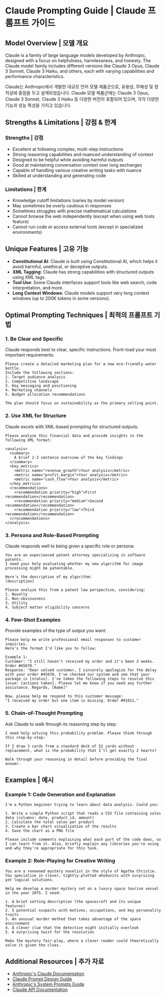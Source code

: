 # Claude Prompting Guide | Claude 프롬프트 가이드

## Model Overview | 모델 개요

Claude is a family of large language models developed by Anthropic, designed with a focus on helpfulness, harmlessness, and honesty. The Claude model family includes different versions like Claude 3 Opus, Claude 3 Sonnet, Claude 3 Haiku, and others, each with varying capabilities and performance characteristics.

Claude는 Anthropic에서 개발한 대규모 언어 모델 제품군으로, 유용성, 무해성 및 정직성에 중점을 두고 설계되었습니다. Claude 모델 제품군에는 Claude 3 Opus, Claude 3 Sonnet, Claude 3 Haiku 등 다양한 버전이 포함되어 있으며, 각각 다양한 기능과 성능 특성을 가지고 있습니다.

## Strengths & Limitations | 강점 & 한계

### Strengths | 강점
- Excellent at following complex, multi-step instructions
- Strong reasoning capabilities and nuanced understanding of context
- Designed to be helpful while avoiding harmful outputs
- Good at maintaining conversation context over long exchanges
- Capable of handling various creative writing tasks with nuance
- Skilled at understanding and generating code

### Limitations | 한계
- Knowledge cutoff limitations (varies by model version)
- May sometimes be overly cautious in responses
- Sometimes struggles with precise mathematical calculations
- Cannot browse the web independently (except when using web tools feature)
- Cannot run code or access external tools (except in specialized environments)

## Unique Features | 고유 기능

- **Constitutional AI**: Claude is built using Constitutional AI, which helps it avoid harmful, unethical, or deceptive outputs.
- **XML Tagging**: Claude has strong capabilities with structured outputs using XML tags.
- **Tool Use**: Some Claude interfaces support tools like web search, code interpretation, and more.
- **Long Context Windows**: Claude models support very long context windows (up to 200K tokens in some versions).

## Optimal Prompting Techniques | 최적의 프롬프트 기법

### 1. Be Clear and Specific
Claude responds best to clear, specific instructions. Front-load your most important requirements.

```
Please create a detailed marketing plan for a new eco-friendly water bottle. 
Include the following sections:
1. Target audience analysis
2. Competitive landscape
3. Key messaging and positioning
4. Marketing channels
5. Budget allocation recommendations

The plan should focus on sustainability as the primary selling point.
```

### 2. Use XML for Structure
Claude excels with XML-based prompting for structured outputs:

```
Please analyze this financial data and provide insights in the following XML format:

<analysis>
  <summary>
    A brief 2-3 sentence overview of the key findings
  </summary>
  <key_metrics>
    <metric name="revenue_growth">Your analysis</metric>
    <metric name="profit_margin">Your analysis</metric>
    <metric name="cash_flow">Your analysis</metric>
  </key_metrics>
  <recommendations>
    <recommendation priority="high">First recommendation</recommendation>
    <recommendation priority="medium">Second recommendation</recommendation>
    <recommendation priority="low">Third recommendation</recommendation>
  </recommendations>
</analysis>
```

### 3. Persona and Role-Based Prompting
Claude responds well to being given a specific role or persona:

```
You are an experienced patent attorney specializing in software patents. 
I need your help evaluating whether my new algorithm for image processing might be patentable.

Here's the description of my algorithm:
[description]

Please analyze this from a patent law perspective, considering:
1. Novelty
2. Non-obviousness
3. Utility
4. Subject matter eligibility concerns
```

### 4. Few-Shot Examples
Provide examples of the type of output you want:

```
Please help me write professional email responses to customer inquiries. 
Here's the format I'd like you to follow:

Example 1:
Customer: "I still haven't received my order and it's been 2 weeks. Order #45678."
Response: "Dear valued customer, I sincerely apologize for the delay with your order #45678. I've checked our system and see that your package is [status]. I've taken the following steps to resolve this issue: [actions taken]. Please let me know if you need any further assistance. Regards, [Name]"

Now, please help me respond to this customer message:
"I received my order but one item is missing. Order #91011."
```

### 5. Chain-of-Thought Prompting
Ask Claude to walk through its reasoning step by step:

```
I need help solving this probability problem. Please think through this step-by-step:

If I draw 3 cards from a standard deck of 52 cards without replacement, what is the probability that I'll get exactly 2 hearts?

Walk through your reasoning in detail before providing the final answer.
```

## Examples | 예시

### Example 1: Code Generation and Explanation

```
I'm a Python beginner trying to learn about data analysis. Could you:

1. Write a simple Python script that reads a CSV file containing sales data (columns: date, product_id, amount)
2. Calculate the total sales per product
3. Create a bar chart visualization of the results
4. Save the chart as a PNG file

Please include comments explaining what each part of the code does, so I can learn from it. Also, briefly explain any libraries you're using and why they're appropriate for this task.
```

### Example 2: Role-Playing for Creative Writing

```
You are a renowned mystery novelist in the style of Agatha Christie. You specialize in clever, tightly-plotted whodunits with surprising yet logical solutions.

Help me develop a murder mystery set on a luxury space tourism vessel in the year 2075. I need:

1. A brief setting description (the spacecraft and its unique features)
2. 5 potential suspects with motives, occupations, and key personality traits
3. An unusual murder method that takes advantage of the space environment
4. A clever clue that the detective might initially overlook
5. A surprising twist for the resolution

Make the mystery fair-play, where a clever reader could theoretically solve it given the clues.
```

## Additional Resources | 추가 자료

- [Anthropic's Claude Documentation](https://docs.anthropic.com/)
- [Claude Prompt Design Guide](https://docs.anthropic.com/claude/docs/introduction-to-prompting)
- [Anthropic's System Prompts Guide](https://docs.anthropic.com/claude/docs/system-prompts)
- [Claude API Documentation](https://docs.anthropic.com/claude/reference/getting-started-with-the-api)
